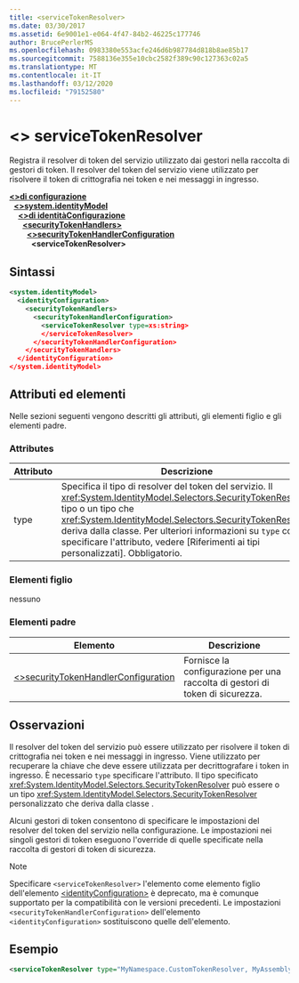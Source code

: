 ```yaml
---
title: <serviceTokenResolver>
ms.date: 03/30/2017
ms.assetid: 6e9001e1-e064-4f47-84b2-46225c177746
author: BrucePerlerMS
ms.openlocfilehash: 0983380e553acfe246d6b987784d818b8ae85b17
ms.sourcegitcommit: 7588136e355e10cbc2582f389c90c127363c02a5
ms.translationtype: MT
ms.contentlocale: it-IT
ms.lasthandoff: 03/12/2020
ms.locfileid: "79152580"
---
```

# <a name="servicetokenresolver"></a>\<> serviceTokenResolver
Registra il resolver di token del servizio utilizzato dai gestori nella raccolta di gestori di token. Il resolver del token del servizio viene utilizzato per risolvere il token di crittografia nei token e nei messaggi in ingresso.  
  
[**\<>di configurazione**](../configuration-element.md)\
&nbsp;&nbsp;[**\<>system.identityModel**](system-identitymodel.md)\
&nbsp;&nbsp;&nbsp;&nbsp;[**\<>di identitàConfigurazione**](identityconfiguration.md)\
&nbsp;&nbsp;&nbsp;&nbsp;&nbsp;&nbsp;[**\<securityTokenHandlers>**](securitytokenhandlers.md)\
&nbsp;&nbsp;&nbsp;&nbsp;&nbsp;&nbsp;&nbsp;&nbsp;[**\<>securityTokenHandlerConfiguration**](securitytokenhandlerconfiguration.md)\
&nbsp;&nbsp;&nbsp;&nbsp;&nbsp;&nbsp;&nbsp;&nbsp;&nbsp;&nbsp;**\<serviceTokenResolver>**  
  
## <a name="syntax"></a>Sintassi  
  
```xml  
<system.identityModel>  
  <identityConfiguration>  
    <securityTokenHandlers>  
      <securityTokenHandlerConfiguration>  
        <serviceTokenResolver type=xs:string>  
        </serviceTokenResolver>  
      </securityTokenHandlerConfiguration>  
    </securityTokenHandlers>  
  </identityConfiguration>  
</system.identityModel>  
```  
  
## <a name="attributes-and-elements"></a>Attributi ed elementi  
 Nelle sezioni seguenti vengono descritti gli attributi, gli elementi figlio e gli elementi padre.  
  
### <a name="attributes"></a>Attributes  
  
|Attributo|Descrizione|  
|---------------|-----------------|  
|type|Specifica il tipo di resolver del token del servizio. Il <xref:System.IdentityModel.Selectors.SecurityTokenResolver> tipo o un tipo che <xref:System.IdentityModel.Selectors.SecurityTokenResolver> deriva dalla classe. Per ulteriori informazioni su `type` come specificare l'attributo, vedere [Riferimenti ai tipi personalizzati]. Obbligatorio.|  
  
### <a name="child-elements"></a>Elementi figlio  
 nessuno  
  
### <a name="parent-elements"></a>Elementi padre  
  
|Elemento|Descrizione|  
|-------------|-----------------|  
|[\<>securityTokenHandlerConfiguration](securitytokenhandlerconfiguration.md)|Fornisce la configurazione per una raccolta di gestori di token di sicurezza.|  
  
## <a name="remarks"></a>Osservazioni  
 Il resolver del token del servizio può essere utilizzato per risolvere il token di crittografia nei token e nei messaggi in ingresso. Viene utilizzato per recuperare la chiave che deve essere utilizzata per decrittografare i token in ingresso. È necessario `type` specificare l'attributo. Il tipo specificato <xref:System.IdentityModel.Selectors.SecurityTokenResolver> può essere o un tipo <xref:System.IdentityModel.Selectors.SecurityTokenResolver> personalizzato che deriva dalla classe .  
  
 Alcuni gestori di token consentono di specificare le impostazioni del resolver del token del servizio nella configurazione. Le impostazioni nei singoli gestori di token eseguono l'override di quelle specificate nella raccolta di gestori di token di sicurezza.  
  
> [!NOTE]
> Specificare `<serviceTokenResolver>` l'elemento come elemento figlio dell'elemento [ \<identityConfiguration>](identityconfiguration.md) è deprecato, ma è comunque supportato per la compatibilità con le versioni precedenti. Le impostazioni `<securityTokenHandlerConfiguration>` dell'elemento `<identityConfiguration>` sostituiscono quelle dell'elemento.  
  
## <a name="example"></a>Esempio  
  
```xml  
<serviceTokenResolver type="MyNamespace.CustomTokenResolver, MyAssembly" />  
```

